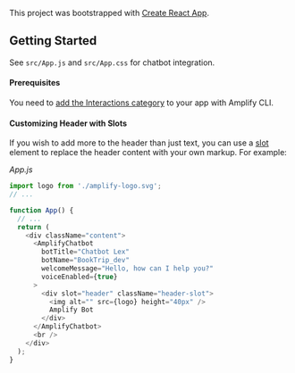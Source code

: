 This project was bootstrapped with [Create React App](https://github.com/facebook/create-react-app).

## Getting Started

See `src/App.js` and `src/App.css` for chatbot integration.

#### Prerequisites

You need to [add the Interactions category](https://docs.amplify.aws/lib/interactions/getting-started/q/platform/js#create-new-chatbot) to your app with Amplify CLI.

#### Customizing Header with Slots

If you wish to add more to the header than just text, you can use a [slot](https://developer.mozilla.org/en-US/docs/Web/HTML/Element/slot) element to replace the header content with your own markup. For example:

_App.js_

```javascript
import logo from './amplify-logo.svg';
// ...

function App() {
  // ...
  return (
    <div className="content">
      <AmplifyChatbot
        botTitle="Chatbot Lex"
        botName="BookTrip_dev"
        welcomeMessage="Hello, how can I help you?"
        voiceEnabled={true}
      >
        <div slot="header" className="header-slot">
          <img alt="" src={logo} height="40px" />
          Amplify Bot
        </div>
      </AmplifyChatbot>
      <br />
    </div>
  );
}
```
